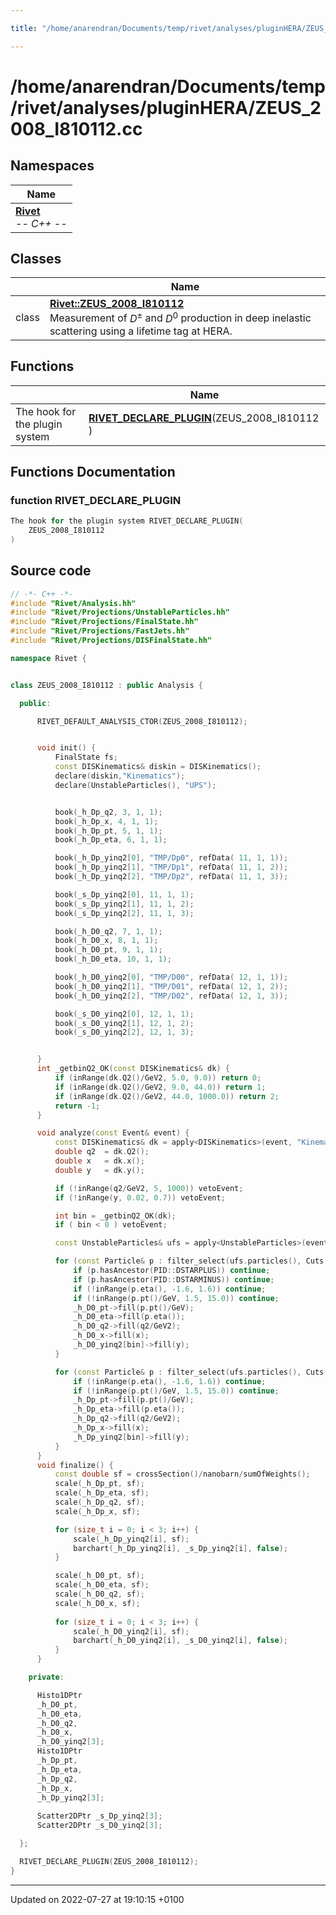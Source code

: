 ```yaml
---

title: "/home/anarendran/Documents/temp/rivet/analyses/pluginHERA/ZEUS_2008_I810112.cc"

---
```


# /home/anarendran/Documents/temp/rivet/analyses/pluginHERA/ZEUS_2008_I810112.cc



## Namespaces

| Name           |
| -------------- |
| **[Rivet](http://example.org/namespaces/namespacerivet/)** <br>-*- C++ -*-  |

## Classes

|                | Name           |
| -------------- | -------------- |
| class | **[Rivet::ZEUS_2008_I810112](http://example.org/classes/classrivet_1_1zeus__2008__i810112/)** <br>Measurement of $D^{\pm}$ and $D^0$ production in deep inelastic scattering using a lifetime tag at HERA.  |

## Functions

|                | Name           |
| -------------- | -------------- |
| The hook for the plugin system | **[RIVET_DECLARE_PLUGIN](http://example.org/files/zeus__2008__i810112_8cc/#function-rivet-declare-plugin)**(ZEUS_2008_I810112 ) |


## Functions Documentation

### function RIVET_DECLARE_PLUGIN

```cpp
The hook for the plugin system RIVET_DECLARE_PLUGIN(
    ZEUS_2008_I810112 
)
```




## Source code

```cpp
// -*- C++ -*-
#include "Rivet/Analysis.hh"
#include "Rivet/Projections/UnstableParticles.hh"
#include "Rivet/Projections/FinalState.hh"
#include "Rivet/Projections/FastJets.hh"
#include "Rivet/Projections/DISFinalState.hh"

namespace Rivet {


class ZEUS_2008_I810112 : public Analysis {

  public:

      RIVET_DEFAULT_ANALYSIS_CTOR(ZEUS_2008_I810112);


      void init() {
          FinalState fs;
          const DISKinematics& diskin = DISKinematics();
          declare(diskin,"Kinematics");
          declare(UnstableParticles(), "UPS");


          book(_h_Dp_q2, 3, 1, 1);
          book(_h_Dp_x, 4, 1, 1);
          book(_h_Dp_pt, 5, 1, 1);
          book(_h_Dp_eta, 6, 1, 1);

          book(_h_Dp_yinq2[0], "TMP/Dp0", refData( 11, 1, 1));
          book(_h_Dp_yinq2[1], "TMP/Dp1", refData( 11, 1, 2));
          book(_h_Dp_yinq2[2], "TMP/Dp2", refData( 11, 1, 3));

          book(_s_Dp_yinq2[0], 11, 1, 1);
          book(_s_Dp_yinq2[1], 11, 1, 2);
          book(_s_Dp_yinq2[2], 11, 1, 3);

          book(_h_D0_q2, 7, 1, 1);
          book(_h_D0_x, 8, 1, 1);
          book(_h_D0_pt, 9, 1, 1);
          book(_h_D0_eta, 10, 1, 1);

          book(_h_D0_yinq2[0], "TMP/D00", refData( 12, 1, 1));
          book(_h_D0_yinq2[1], "TMP/D01", refData( 12, 1, 2));
          book(_h_D0_yinq2[2], "TMP/D02", refData( 12, 1, 3));

          book(_s_D0_yinq2[0], 12, 1, 1);
          book(_s_D0_yinq2[1], 12, 1, 2);
          book(_s_D0_yinq2[2], 12, 1, 3);


      }
      int _getbinQ2_OK(const DISKinematics& dk) {
          if (inRange(dk.Q2()/GeV2, 5.0, 9.0)) return 0;
          if (inRange(dk.Q2()/GeV2, 9.0, 44.0)) return 1;
          if (inRange(dk.Q2()/GeV2, 44.0, 1000.0)) return 2;
          return -1;
      }

      void analyze(const Event& event) {
          const DISKinematics& dk = apply<DISKinematics>(event, "Kinematics");
          double q2  = dk.Q2();
          double x   = dk.x();
          double y   = dk.y();

          if (!inRange(q2/GeV2, 5, 1000)) vetoEvent;
          if (!inRange(y, 0.02, 0.7)) vetoEvent;

          int bin = _getbinQ2_OK(dk);
          if ( bin < 0 ) vetoEvent;

          const UnstableParticles& ufs = apply<UnstableParticles>(event, "UPS");

          for (const Particle& p : filter_select(ufs.particles(), Cuts::abspid == PID::D0)) {
              if (p.hasAncestor(PID::DSTARPLUS)) continue;
              if (p.hasAncestor(PID::DSTARMINUS)) continue;
              if (!inRange(p.eta(), -1.6, 1.6)) continue;
              if (!inRange(p.pt()/GeV, 1.5, 15.0)) continue;
              _h_D0_pt->fill(p.pt()/GeV);
              _h_D0_eta->fill(p.eta());
              _h_D0_q2->fill(q2/GeV2);
              _h_D0_x->fill(x);
              _h_D0_yinq2[bin]->fill(y);
          }

          for (const Particle& p : filter_select(ufs.particles(), Cuts::abspid == PID::DPLUS)) {
              if (!inRange(p.eta(), -1.6, 1.6)) continue;
              if (!inRange(p.pt()/GeV, 1.5, 15.0)) continue;
              _h_Dp_pt->fill(p.pt()/GeV);
              _h_Dp_eta->fill(p.eta());
              _h_Dp_q2->fill(q2/GeV2);
              _h_Dp_x->fill(x);
              _h_Dp_yinq2[bin]->fill(y);
          }
      }
      void finalize() {
          const double sf = crossSection()/nanobarn/sumOfWeights();
          scale(_h_Dp_pt, sf);
          scale(_h_Dp_eta, sf);
          scale(_h_Dp_q2, sf);
          scale(_h_Dp_x, sf);

          for (size_t i = 0; i < 3; i++) {
              scale(_h_Dp_yinq2[i], sf);
              barchart(_h_Dp_yinq2[i], _s_Dp_yinq2[i], false);
          }

          scale(_h_D0_pt, sf);
          scale(_h_D0_eta, sf);
          scale(_h_D0_q2, sf);
          scale(_h_D0_x, sf);
          
          for (size_t i = 0; i < 3; i++) {
              scale(_h_D0_yinq2[i], sf);
              barchart(_h_D0_yinq2[i], _s_D0_yinq2[i], false);
          }
      }

    private:

      Histo1DPtr
      _h_D0_pt,
      _h_D0_eta,
      _h_D0_q2,
      _h_D0_x,
      _h_D0_yinq2[3];
      Histo1DPtr
      _h_Dp_pt,
      _h_Dp_eta,
      _h_Dp_q2,
      _h_Dp_x,
      _h_Dp_yinq2[3];
      
      Scatter2DPtr _s_Dp_yinq2[3];
      Scatter2DPtr _s_D0_yinq2[3];

  };

  RIVET_DECLARE_PLUGIN(ZEUS_2008_I810112);
}
```


-------------------------------

Updated on 2022-07-27 at 19:10:15 +0100
